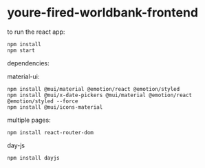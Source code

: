 # youre-fired-worldbank-frontend

to run the react app:

```
npm install
npm start
```

dependencies:

material-ui:
```
npm install @mui/material @emotion/react @emotion/styled
npm install @mui/x-date-pickers @mui/material @emotion/react @emotion/styled --force
npm install @mui/icons-material
```
multiple pages:
```
npm install react-router-dom
```

day-js
```
npm install dayjs
```
